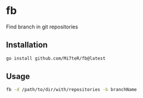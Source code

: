 # fb
Find branch in git repositories

## Installation
```bash
go install github.com/Mi7teR/fb@latest
```

## Usage
```bash
fb -d /path/to/dir/with/repositories -b branchName
```
